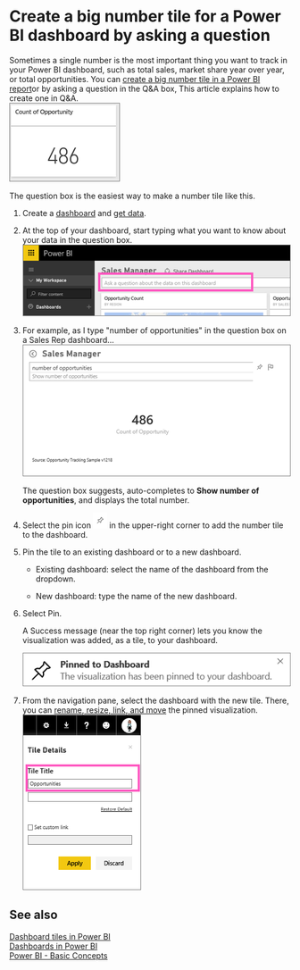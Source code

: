 <properties
   pageTitle="Create a big number tile for a Power BI dashboard by asking a question"
   description="Create a big number tile for a Power BI dashboard by asking a question"
   services="powerbi"
   documentationCenter=""
   authors="mihart"
   manager="mblythe"
   editor=""
   tags=""/>

<tags
   ms.service="powerbi"
   ms.devlang="NA"
   ms.topic="article"
   ms.tgt_pltfrm="NA"
   ms.workload="powerbi"
   ms.date="11/15/2015"
   ms.author="mihart"/>

# Create a big number tile for a Power BI dashboard by asking a question  

Sometimes a single number is the most important thing you want to track in your Power BI dashboard, such as total sales, market share year over year, or total opportunities. You can [create a big number tile in a Power BI report](powerbi-service-create-a-big-number-tile-from-a-power-bi-report.md)or by asking a question in the Q&A box, This article explains how to create one in Q&A.  
![](media/powerbi-service-create-a-big-number-tile-for-a-dashboard/PBI_OpptuntiesCard.png)

The question box is the easiest way to make a number tile like this.

1.  Create a [dashboard](powerbi-service-dashboards.md) and [get data](powerbi-service-get-data.md).

2.  At the top of your dashboard, start typing what you want to know about your data in the question box.  
    ![](media/powerbi-service-create-a-big-number-tile-for-a-dashboard/PBI_QnABox.png)

3.  For example, as I type "number of opportunities" in the question box on a Sales Rep dashboard...  
    ![](media/powerbi-service-create-a-big-number-tile-for-a-dashboard/PBI_QA_Number.png)

    The question box suggests, auto-completes to **Show number of opportunities**, and displays the total number.  

4.  Select the pin icon ![](media/powerbi-service-create-a-big-number-tile-for-a-dashboard/PBI_PinTile.png) in the upper-right corner to add the number tile to the dashboard. 

5.  Pin the tile to an existing dashboard or to a new dashboard. 

    -   Existing dashboard: select the name of the dashboard from the dropdown.

    -   New dashboard: type the name of the new dashboard.

6.  Select Pin.

    A Success message (near the top right corner) lets you know the visualization was added, as a tile, to your dashboard.  
    
    ![](media/powerbi-service-create-a-big-number-tile-for-a-dashboard/pinSuccess.png)

7.  From the navigation pane, select the dashboard with the new tile. There, you can [rename, resize, link, and move](powerbi-service-edit-a-tile-in-a-dashboard.md) the pinned visualization.  
    ![](media/powerbi-service-create-a-big-number-tile-for-a-dashboard/PBI_DashTileTitle.png)

## See also  
[Dashboard tiles in Power BI](powerbi-service-dashboard-tiles.md)  
[Dashboards in Power BI](powerbi-service-dashboards.md)  
[Power BI - Basic Concepts](powerbi-service-basic-concepts.md)  
[](powerbi-service-dashboards.md)  
